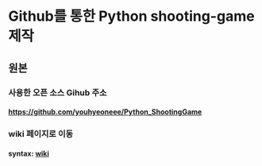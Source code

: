 # Github를 통한 Python shooting-game 제작
## 원본
### 사용한 오픈 소스 Gihub 주소
#### <https://github.com/youhyeoneee/Python_ShootingGame>
### wiki 페이지로 이동
#### syntax: [wiki](https://github.com/FantasticChoi/shooting-game/wiki)
